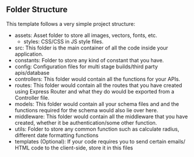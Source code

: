 ## Folder Structure
This template follows a very simple project structure:

- assets: Asset folder to store all images, vectors, fonts, etc.
	-	styles: CSS/CSS in JS style files.
- src: This folder is the main container of all the code inside your application.
- constants: Folder to store any kind of constant that you have.
- config: Configuration files for multi stage builds/third party apis/database
- controllers:  This folder would contain all the functions for your APIs.
- routes: This folder would contain all the routes that you have created using Express Router and what they do would be exported from a Controller file.
- models: This folder would contain all your schema files and and the functions required for the schema would also lie over here.
- middleware: This folder would contain all the middleware that you have created, whether it be authentication/some other function.
- utils: Folder to store any common function such as calculate radius, different date formatting functions
- templates (Optional): If your code requires you to send certain emails/ HTML code to the client-side, store it in this files

